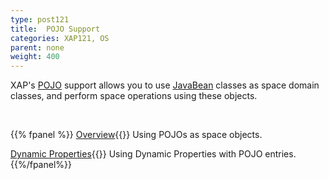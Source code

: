 ```yaml
---
type: post121
title:  POJO Support
categories: XAP121, OS
parent: none
weight: 400
---
```




XAP's [POJO](http://en.wikipedia.org/wiki/Plain_Old_Java_Object) support allows you to use [JavaBean](http://docs.oracle.com/javase/tutorial/javabeans/) classes as space domain classes, and perform space operations using these objects.



<br>


{{% fpanel %}}
[Overview](./pojo-support.html){{<wbr>}}
Using POJOs as space objects.

[Dynamic Properties](./dynamic-properties.html){{<wbr>}}
Using Dynamic Properties with POJO entries.
{{%/fpanel%}}

